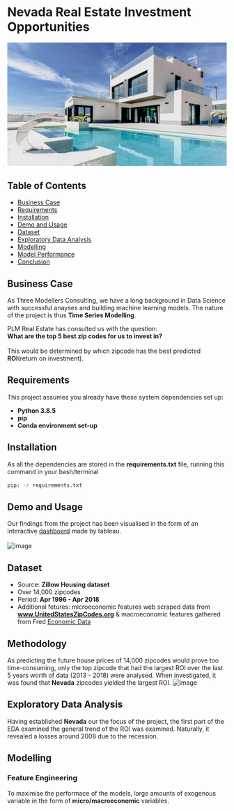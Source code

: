 # Nevada Real Estate Investment Opportunities
![image](https://github.com/AbsIbs/King_County_Project/raw/main/images/readme_image.png)

## Table of Contents
- <a href="#business-case">Business Case</a>
- <a href="#requirements">Requirements</a>
- <a href="#installation">Installation</a>
- <a href="#demo-and-usage">Demo and Usage</a>
- <a href="#dataset">Dataset</a>
- <a href="#exploratory-data-analysis">Exploratory Data Analysis</a>
- <a href="#modelling">Modelling</a>
- <a href="#model-performance">Model Performance</a>
- <a href="#conclusion">Conclusion</a>

## Business Case
As Three Modellers Consulting, we have a long background in Data Science with successful anayses and building machine learning models. The nature of the project is thus **Time Series Modelling**.

PLM Real Estate has consulted us with the question:<br/>
**What are the top 5 best zip codes for us to invest in?**<br><br>
This would be determined by which zipcode has the best predicted **ROI**(return on investment).

## Requirements
This project assumes you already have these system dependencies set up:
- **Python 3.8.5**
- **pip**
- **Conda environment set-up**

## Installation
As all the dependencies are stored in the **requirements.txt** file, running this command in your bash/terminal  <br>
```bash
pip: -r requirements.txt
```

## Demo and Usage
Our findings from the project has been visualised in the form of an interactive [dashboard](https://public.tableau.com/app/profile/abs4364/viz/NevadaTimeSeriesAnalysis/Dashboard) made by tableau.
<br><br>
![image]()

## Dataset
- Source: **Zillow Housing dataset**
- Over 14,000 zipcodes
- Period: **Apr 1996 - Apr 2018**
- Additional fetures: microeconomic features web scraped data from **www.UnitedStatesZipCodes.org** & macroeconomic features gathered from Fred [Economic Data](https://fred.stlouisfed.org/)

## Methodology
As predicting the future house prices of 14,000 zipcodes would prove too time-consuming, only the top zipcode that had the largest ROI over the last 5 years worth of data (2013 - 2018) were analysed. When investigated, it was found that **Nevada** zipcodes yielded the largest ROI.
![image]()

## Exploratory Data Analysis
Having established **Nevada** our the focus of the project, the first part of the EDA examined the general trend of the ROI was examined. Naturally, it revealed a losses around 2008 due to the recession.

## Modelling
### Feature Engineering
To maximise the performace of the models, large amounts of exogenous variable in the form of **micro/macroeconomic** variables.


